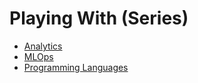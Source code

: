 # Playing With (Series)

- [Analytics](/analytics/README.md)
- [MLOps](/mlops/README.md)
- [Programming Languages](/programming-languages/README.md)
